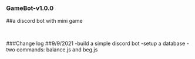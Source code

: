 ### GameBot-v1.0.0
##a discord bot with mini game

<br>

###Change log
##9/9/2021
-build a simple discord bot
-setup a database
-two commands: balance.js and beg.js 
